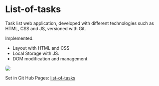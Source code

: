 # List-of-tasks

Task list web application, developed with different technologies such as HTML, CSS and JS, versioned with Git.

Implemented:
- Layout with HTML and CSS
- Local Storage with JS.
- DOM modification and management
  
<p>
    <img src="https://firebasestorage.googleapis.com/v0/b/emprendeyourlifestyle.appspot.com/o/Proyectos%2FlistOfTasks.png?alt=media&token=a1705f02-67c8-4c12-a97e-ddf2435b2af8" style='border-radius: 5px'></img>
</p>


Set in Git Hub Pages:
[list-of-tasks](https://sebasttiandaza.github.io/list-of-tasks/)


